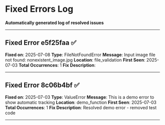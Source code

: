 # Fixed Errors Log

**Automatically generated log of resolved issues**

---

## Fixed Error e5f25faa ✅

**Fixed on**: 2025-07-08
**Type**: FileNotFoundError
**Message**: Input image file not found: nonexistent_image.jpg
**Location**: file_validation
**First Seen**: 2025-07-03
**Total Occurrences**: 1
**Fix Description**: 

---

## Fixed Error 8c06b4bf ✅

**Fixed on**: 2025-07-03
**Type**: ValueError
**Message**: This is a demo error to show automatic tracking
**Location**: demo_function
**First Seen**: 2025-07-03
**Total Occurrences**: 1
**Fix Description**: Resolved demo error - removed test code

---

